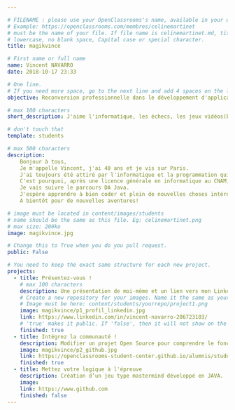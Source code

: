 ```yaml
---

# FILENAME : please use your OpenClassrooms's name, available in your url.
# Example: https://openclassrooms.com/membres/celinemartinet
# must be the name of your file. If file name is celinemartinet.md, title is celinemartinet.
# lowercase, no blank space, Capital case or special character.
title: magikvince

# First name or full name
name: Vincent NAVARRO
date: 2018-10-17 23:33

# One line.
# If you need more space, go to the next line and add 4 spaces on the left, as in 'description'.
objective: Reconversion professionnelle dans le développement d'applications JAVA EE.

# max 100 characters
short_description: J'aime l'informatique, les échecs, les jeux vidéos(blizzard surtout), les mangas animés.

# don't touch that
template: students

# max 500 characters
description:
    Bonjour à tous,
    Je m'appelle Vincent, j'ai 40 ans et je vis sur Paris.
    J'ai toujours été attiré par l'informatique et la programmation qui pour moi est synonyme de liberté et création.
    C'est pourquoi, après une licence générale en informatique au CNAM, j'ai décidé de continuer mon chemin sur OpenClassrooms.
    Je vais suivre le parcours DA Java.
    J'espère apprendre à bien coder et plein de nouvelles choses intéressantes!
    A bientôt pour de nouvelles aventures!

# image must be located in content/images/students
# name should be the same as this file. Eg: celinemartinet.png
# max size: 200ko
image: magikvince.jpg

# Change this to True when you do you pull request.
public: False

# You need to keep the exact same structure for each new project.
projects:
  - title: Présentez-vous !
    # max 100 characters
    description: Une présentation de moi-même et un lien vers mon LinkedIn.
    # Create a new repository for your images. Name it the same as your nickname and profile picture.
    # Image must be here: content/students/yourrepo/project1.png
    image: magikvince/p1_profil_linkedin.jpg
    link: https://www.linkedin.com/in/vincent-navarro-206723103/
    # 'true' makes it public. If 'false', then it will not show on the website.
    finished: true
  - title: Intégrez la communauté !
    description: Modifier un projet Open Source pour comprendre le fonctionnement de Git, de Github et des pull requests.
    image: magikvince/p2_github.jpg
    link: https://openclassrooms-student-center.github.io/alumnis/students/magikvince.html
    finished: true
  - title: Mettez votre logique à l'épreuve
    description: Création d’un jeu type mastermind développé en JAVA.
    image: 
    link: https://www.github.com
    finished: false
---
```

